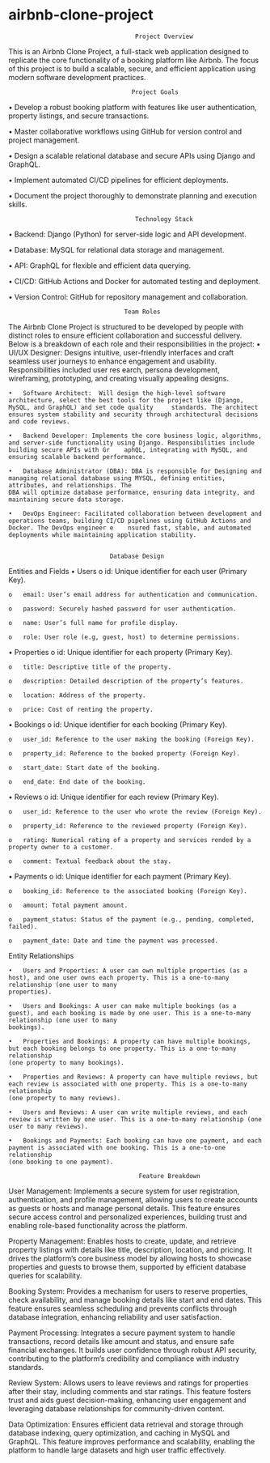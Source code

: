 # airbnb-clone-project
                                       Project Overview

This is an Airbnb Clone Project, a full-stack web application designed to replicate the core functionality of a booking platform like Airbnb. The focus of this project is 
to build a scalable, secure, and efficient application using modern software development practices. 

                                      Project Goals
   •	Develop a robust booking platform with features like user authentication, property listings, and secure transactions.
   
   •	Master collaborative workflows using GitHub for version control and project management.
   
   •	Design a scalable relational database and secure APIs using Django and GraphQL.
   
   •	Implement automated CI/CD pipelines for efficient deployments.
   
   •	Document the project thoroughly to demonstrate planning and execution skills.

   
                                       Technology Stack
   •	Backend: Django (Python) for server-side logic and API development.
   
   •	Database: MySQL for relational data storage and management.
   
   •	API: GraphQL for flexible and efficient data querying.
   
   •	CI/CD: GitHub Actions and Docker for automated testing and deployment.
   
   •	Version Control: GitHub for repository management and collaboration.



                                    Team Roles
The Airbnb Clone Project is structured to be developed by people with distinct roles to ensure efficient collaboration and successful delivery. Below is a breakdown of each role and their responsibilities in the project:
    •	UI/UX Designer: Designs intuitive, user-friendly interfaces and craft seamless user journeys to enhance engagement and usability. Responsibilities included user res    earch, persona development, wireframing, prototyping, and creating visually appealing designs.

    •	Software Architect:  Will design the high-level software architecture, select the best tools for the project like (Django, MySQL, and GraphQL) and set code quality     standards. The architect ensures system stability and security through architectural decisions and code reviews.

    •	Backend Developer: Implements the core business logic, algorithms, and server-side functionality using Django. Responsibilities include building secure APIs with Gr    aphQL, integrating with MySQL, and ensuring scalable backend performance.

    •	Database Administrator (DBA): DBA is responsible for Designing and managing relational database using MYSQL, defining entities, attributes, and relationships. The 
    DBA will optimize database performance, ensuring data integrity, and maintaining secure data storage.

    •	DevOps Engineer: Facilitated collaboration between development and operations teams, building CI/CD pipelines using GitHub Actions and Docker. The DevOps engineer e    nsured fast, stable, and automated deployments while maintaining application stability.


                                Database Design

Entities and Fields
•	Users
    o	id: Unique identifier for each user (Primary Key).

    o	email: User’s email address for authentication and communication.

    o	password: Securely hashed password for user authentication.

    o	name: User’s full name for profile display.

    o	role: User role (e.g, guest, host) to determine permissions.

•	Properties
    o	id: Unique identifier for each property (Primary Key).
    
    o	title: Descriptive title of the property.
    
    o	description: Detailed description of the property’s features.
    
    o	location: Address of the property.
    
    o	price: Cost of renting the property.
•	Bookings
    o	id: Unique identifier for each booking (Primary Key).
    
    o	user_id: Reference to the user making the booking (Foreign Key).
    
    o	property_id: Reference to the booked property (Foreign Key).
    
    o	start_date: Start date of the booking.
    
    o	end_date: End date of the booking.
•	Reviews
    o	id: Unique identifier for each review (Primary Key).
    
    o	user_id: Reference to the user who wrote the review (Foreign Key).
    
    o	property_id: Reference to the reviewed property (Foreign Key).
    
    o	rating: Numerical rating of a property and services rended by a property owner to a customer.
    
    o	comment: Textual feedback about the stay.
    
•	Payments
    o	id: Unique identifier for each payment (Primary Key).
    
    o	booking_id: Reference to the associated booking (Foreign Key).
    
    o	amount: Total payment amount.
    
    o	payment_status: Status of the payment (e.g., pending, completed, failed).
    
    o	payment_date: Date and time the payment was processed.
    
Entity Relationships

    •	Users and Properties: A user can own multiple properties (as a host), and one user owns each property. This is a one-to-many relationship (one user to many 
    properties).
    
    •	Users and Bookings: A user can make multiple bookings (as a guest), and each booking is made by one user. This is a one-to-many relationship (one user to many 
    bookings).
    
    •	Properties and Bookings: A property can have multiple bookings, but each booking belongs to one property. This is a one-to-many relationship 
    (one property to many bookings).
    
    •	Properties and Reviews: A property can have multiple reviews, but each review is associated with one property. This is a one-to-many relationship 
    (one property to many reviews).
    
    •	Users and Reviews: A user can write multiple reviews, and each review is written by one user. This is a one-to-many relationship (one user to many reviews).
    
    •	Bookings and Payments: Each booking can have one payment, and each payment is associated with one booking. This is a one-to-one relationship 
    (one booking to one payment).

                                        Feature Breakdown


User Management: Implements a secure system for user registration, authentication, and profile management, allowing users to create accounts as guests or hosts and manage personal details. This feature ensures secure access control and personalized experiences, building trust and enabling role-based functionality across the platform.

Property Management: Enables hosts to create, update, and retrieve property listings with details like title, description, location, and pricing. It drives the platform’s core business model by allowing hosts to showcase properties and guests to browse them, supported by efficient database queries for scalability.

Booking System: Provides a mechanism for users to reserve properties, check availability, and manage booking details like start and end dates. This feature ensures seamless scheduling and prevents conflicts through database integration, enhancing reliability and user satisfaction.

Payment Processing: Integrates a secure payment system to handle transactions, record details like amount and status, and ensure safe financial exchanges. It builds user confidence through robust API security, contributing to the platform’s credibility and compliance with industry standards.

Review System: Allows users to leave reviews and ratings for properties after their stay, including comments and star ratings. This feature fosters trust and aids guest decision-making, enhancing user engagement and leveraging database relationships for community-driven content.

Data Optimization: Ensures efficient data retrieval and storage through database indexing, query optimization, and caching in MySQL and GraphQL. This feature improves performance and scalability, enabling the platform to handle large datasets and high user traffic effectively.
